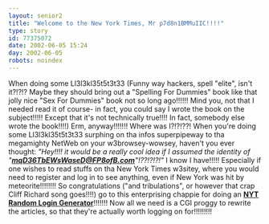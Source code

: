```yaml
---
layout: senior2
title: "Welcome to the New York Times, Mr p7d8n1BMMuIIC!!!!"
type: story
id: 77375072
date: 2002-06-05 15:24
day: 2002-06-05
robots: noindex
---
```

When doing some Ll3l3kl35t5t3t33 (Funny way hackers, spell "elite", isn't it?!?!? Maybe they should bring out a "Spelling For Dummies" book like that jolly nice "Sex For Dummies" book not so long ago!!!!!! Mind you, not that I needed read it of course- in fact, you could say I wrote the book on the subject!!!!! Except that it's not technically true!!!! In fact, somebody else wrote the book!!!!) Erm, anyway!!!!!!! Where was I?!?!??! When you're doing some Ll3l3kl35t5t3t33 surphing on tha infos superpipeway to tha megamighty NetWeb on your w3browsey-wowsey, haven't you ever thought: <i>"Hey!!!! it would be a really cool idea if I assumed the identity of "<b>mqD36TbEWsWaseD@FP8ofB.com</b>"!??!?!?!"</i> I know I have!!!!! Especially if one wishes to read stuffs on tha New York Times w3sitey, where you would need to register and log in to see anything, even if New York was hit by meteorite!!!!!!!! So congratulations ("and tribulations", or however that crap Cliff Richard song goes!!!!) go to this enterprising chappie for doing an <b><a href="http://www.majcher.com/nytview.html" title="'Thanks to Brad Choate' apparently!!!!!">NYT Random Login Generator</a></b>!!!!!!! Now all we need is a CGI proggy to rewrite the articles, so that they're actually worth logging on for!!!!!!!!!
